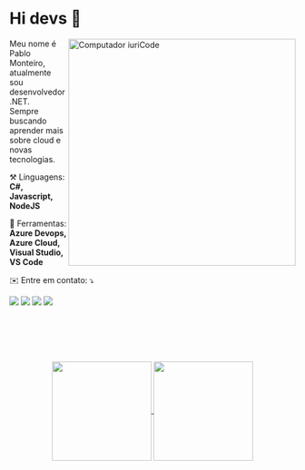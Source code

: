 # Hi devs 👋

<img src="https://raw.githubusercontent.com/MicaelliMedeiros/micaellimedeiros/master/image/computer-illustration.png" min-width="300px" max-width="300px" width="400px" align="right" alt="Computador iuriCode">

<p align="left"> 
  Meu nome é Pablo Monteiro, atualmente sou desenvolvedor .NET.<br>
  Sempre buscando aprender mais sobre cloud e novas tecnologias.
</p>

<p align="left">
 ⚒️ Linguagens: <strong>C#, Javascript, NodeJS</strong>
</p>

<p align="left">
  💼 Ferramentas: <strong>Azure Devops, Azure Cloud, Visual Studio, VS Code</strong>
</p>

<p align="left">
 ✉️ Entre em contato: ⤵️
</p>

<p align="left">
  <a href="mailto:pablomonteiro777@gmail.com" alt="Gmail">
  <img src="https://img.shields.io/badge/-Gmail-FF0000?style=flat-square&labelColor=FF0000&logo=gmail&logoColor=white&link=pablomonteiro777@gmail.com" /></a>

  <a href="https://www.linkedin.com/in/pablomonteiro" alt="Linkedin">
  <img src="https://img.shields.io/badge/-Linkedin-0e76a8?style=flat-square&logo=Linkedin&logoColor=white&link=https://www.linkedin.com/in/pablomonteiro" /></a>

  <a href="https://api.whatsapp.com/send?phone=+5516991017754&text=" alt="WhatsApp">
  <img src="https://img.shields.io/badge/-WhatsApp-25d366?style=flat-square&labelColor=25d366&logo=whatsapp&logoColor=white&link=https://api.whatsapp.com/send?phone=+5516991017754&text="/></a>


  <a href="https://www.instagram.com/phmmonte" alt="Instagram">
  <img src="https://img.shields.io/badge/-Instagram-DF0174?style=flat-square&labelColor=DF0174&logo=instagram&logoColor=white&link=https://www.instagram.com/phmmonte"/></a>
</p>  
 
<br><br><br><br>

<p align=center>
  <a href="https://github.com/anuraghazra/github-readme-stats" title="Top Langs">
    <img height=175 align="center" src="https://github-readme-stats.vercel.app/api/top-langs/?username=phmonte&layout=compact&theme=gotham">
  </a>
  <a href="https://github.com/anuraghazra/github-readme-stats" title="About Me">
  <img height=175 align="center" src="https://github-readme-stats.vercel.app/api?username=phmonte&show_icons=true&layout=compact&theme=gotham" />
  </a>
</p>

</h2>
